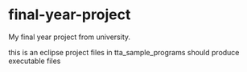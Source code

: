 # final-year-project
My final year project from university.

this is an eclipse project
files in tta_sample_programs should produce executable files

